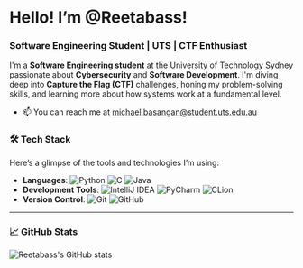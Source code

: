 # Hello! I’m @Reetabass!
### Software Engineering Student | UTS | CTF Enthusiast

I'm a **Software Engineering student** at the University of Technology Sydney passionate about **Cybersecurity** and **Software Development**. I'm diving deep into **Capture the Flag (CTF)** challenges, honing my problem-solving skills, and learning more about how systems work at a fundamental level.


- 📫 You can reach me at michael.basangan@student.uts.edu.au

### 🛠️ Tech Stack

Here’s a glimpse of the tools and technologies I’m using:

- **Languages**: ![Python](https://img.shields.io/badge/-Python-3776AB?logo=python&logoColor=white&style=flat) ![C](https://img.shields.io/badge/-C-A8B9CC?logo=c&logoColor=white&style=flat) ![Java](https://img.shields.io/badge/-Java-007396?logo=java&logoColor=white&style=flat)
- **Development Tools**: ![IntelliJ IDEA](https://img.shields.io/badge/-IntelliJ%20IDEA-000000?logo=intellij-idea&logoColor=white&style=flat) ![PyCharm](https://img.shields.io/badge/-PyCharm-000000?logo=pycharm&logoColor=white&style=flat) ![CLion](https://img.shields.io/badge/-CLion-000000?logo=clion&logoColor=white&style=flat)
- **Version Control**: ![Git](https://img.shields.io/badge/-Git-F05032?logo=git&logoColor=white&style=flat) ![GitHub](https://img.shields.io/badge/-GitHub-181717?logo=github&logoColor=white&style=flat)

---

### 📈 GitHub Stats

![Reetabass's GitHub stats](https://github-readme-stats.vercel.app/api?username=Reetabass&show_icons=true&theme=radical)




<!---
Reetabass/Reetabass is a ✨ special ✨ repository because its `README.md` (this file) appears on your GitHub profile.
You can click the Preview link to take a look at your changes.
--->
